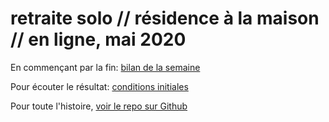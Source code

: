 # retraite solo // résidence à la maison // en ligne, mai 2020

En commençant par la fin: [bilan de la semaine](./residencesolo/bilan.html)

Pour écouter le résultat: [conditions initiales](https://finartcialist.bandcamp.com/album/conditions-initiales)

Pour toute l'histoire, [voir le repo sur Github](https://www.github.com/finartcialist/residencesolo)
